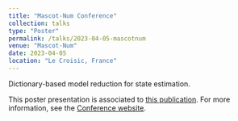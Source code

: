 ```yaml
---
title: "Mascot-Num Conference"
collection: talks
type: "Poster"
permalink: /talks/2023-04-05-mascotnum
venue: "Mascot-Num"
date: 2023-04-05
location: "Le Croisic, France"
---
```


Dictionary-based model reduction for state estimation.

This poster presentation is associated to [this publication](https://alexandre-pasco.github.io/publication/2025-04-24-dictionary-model-reduction-state-estimation).
For more information, see the [Conference website](https://mascotnum2023.sciencesconf.org/).
